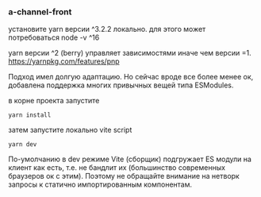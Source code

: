 ### a-channel-front

установите yarn версии ^3.2.2 локально.
для этого может потребоваться node -v ^16

yarn версии ^2 (berry) управляет зависимостями иначе чем версии =1. 
https://yarnpkg.com/features/pnp

Подход имел долгую адаптацию. Но сейчас вроде все более менее ок,
добавлена поддержка многих привычных вещей типа ESModules.

в корне проекта запустите
```
yarn install
```
затем запустите локально vite script
```
yarn dev
```

По-умолчанию в dev режиме Vite (сборщик) подгружает ES модули на клиент
как есть, т.е. не бандлит их (большинство современных браузеров ок с этим).
Поэтому не обращайте внимание на нетворк запросы к статично импортированным
компонентам.
